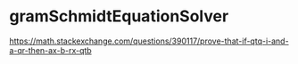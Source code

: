 # gramSchmidtEquationSolver
https://math.stackexchange.com/questions/390117/prove-that-if-qtq-i-and-a-qr-then-ax-b-rx-qtb
